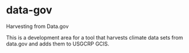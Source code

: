 # data-gov
Harvesting from Data.gov</p>
This is a development area for a tool that harvests climate data sets from data.gov and adds them to USGCRP GCIS.
